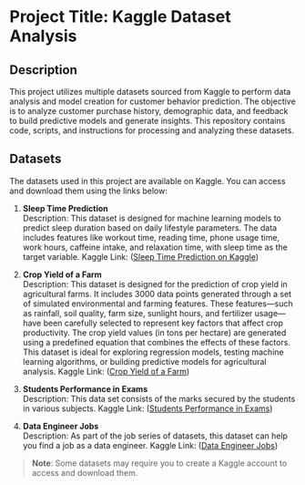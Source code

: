 # Project Title: Kaggle Dataset Analysis

## Description
This project utilizes multiple datasets sourced from Kaggle to perform data analysis and model creation for customer behavior prediction. The objective is to analyze customer purchase history, demographic data, and feedback to build predictive models and generate insights. This repository contains code, scripts, and instructions for processing and analyzing these datasets.

## Datasets
The datasets used in this project are available on Kaggle. You can access and download them using the links below:

1. **Sleep Time Prediction**  
   Description: This dataset is designed for machine learning models to predict sleep duration based on daily lifestyle parameters. The data includes features like workout time, reading time, phone usage time, work hours, caffeine intake, and relaxation time, with sleep time as the target variable.
   Kaggle Link: ([Sleep Time Prediction on Kaggle](https://www.kaggle.com/datasets/govindaramsriram/sleep-time-prediction))

2. **Crop Yield of a Farm**  
   Description: This dataset is designed for the prediction of crop yield in agricultural farms. It includes 3000 data points generated through a set of simulated environmental and farming features. These features—such as rainfall, soil quality, farm size, sunlight hours, and fertilizer usage—have been carefully selected to represent key factors that affect crop productivity.
   The crop yield values (in tons per hectare) are generated using a predefined equation that combines the effects of these factors. This dataset is ideal for exploring regression models, testing machine learning algorithms, or building predictive models for agricultural analysis.
   Kaggle Link: ([Crop Yield of a Farm](https://www.kaggle.com/datasets/govindaramsriram/crop-yield-of-a-farm/data))

3. **Students Performance in Exams**  
   Description: This data set consists of the marks secured by the students in various subjects.
   Kaggle Link: ([Students Performance in Exams](https://www.kaggle.com/datasets/spscientist/students-performance-in-exams))

4. **Data Engineer Jobs**  
   Description: As part of the job series of datasets, this dataset can help you find a job as a data engineer.
   Kaggle Link: ([Data Engineer Jobs](https://www.kaggle.com/datasets/andrewmvd/data-engineer-jobs))

> **Note**: Some datasets may require you to create a Kaggle account to access and download them.
